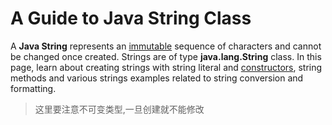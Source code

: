 # A Guide to Java String Class

A **Java String** represents an [immutable](https://howtodoinjava.com/java/string/java-interview-question-why-strings-are-immutable/) sequence of characters and cannot be changed once created. Strings are of type **java.lang.String** class. In this page, learn about creating strings with string literal and [constructors](https://howtodoinjava.com/oops/java-constructors/), string methods and various strings examples related to string conversion and formatting.

> 这里要注意不可变类型,一旦创建就不能修改